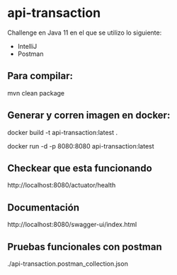 # api-transaction

Challenge en Java 11 en el que se utilizo lo siguiente:
- IntelliJ
- Postman

## Para compilar:

mvn clean package

## Generar y corren imagen en docker:

docker build -t api-transaction:latest .

docker run -d -p 8080:8080 api-transaction:latest

## Checkear que esta funcionando

http://localhost:8080/actuator/health

## Documentación

http://localhost:8080/swagger-ui/index.html

## Pruebas funcionales con postman

./api-transaction.postman_collection.json
